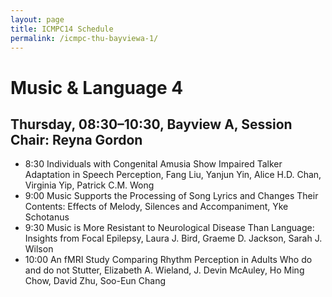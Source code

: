 ```yaml
---
layout: page
title: ICMPC14 Schedule
permalink: /icmpc-thu-bayviewa-1/
---
```


# Music & Language 4

## Thursday, 08:30–10:30, Bayview A, Session Chair: Reyna Gordon

- 8:30 Individuals with Congenital Amusia Show Impaired Talker Adaptation in Speech Perception, Fang Liu, Yanjun Yin, Alice H.D. Chan, Virginia Yip, Patrick C.M. Wong
- 9:00 Music Supports the Processing of Song Lyrics and Changes Their Contents: Effects of Melody, Silences and Accompaniment, Yke Schotanus
- 9:30 Music is More Resistant to Neurological Disease Than Language: Insights from Focal Epilepsy, Laura J. Bird, Graeme D. Jackson, Sarah J. Wilson
- 10:00 An fMRI Study Comparing Rhythm Perception in Adults Who do and do not Stutter, Elizabeth A. Wieland, J. Devin McAuley, Ho Ming Chow, David Zhu, Soo-Eun Chang
